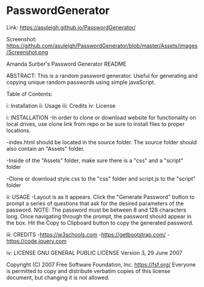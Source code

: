 # PasswordGenerator
Link: https://asuleigh.github.io/PasswordGenerator/

Screenshot: https://github.com/asuleigh/PasswordGenerator/blob/master/Assets/images/Screenshot.png

Amanda Surber's Password Generator README

ABSTRACT: This is a random password generator. Useful for generating and copying unique random passwords using simple javaScript.

Table of Contents:

i: Installation ii: Usage iii: Credits iv: License

i: INSTALLATION -In order to clone or download website for functionality on local drives, use clone link from repo or be sure to install files to proper locations.

-index.html should be located in the source folder. The source folder should also contain an "Assets" folder.

-Inside of the "Assets" folder, make sure there is a "css" and a "script" folder

-Clone or download style.css to the "css" folder and script.js to the "script" folder

ii: USAGE -Layout is as it appears. Click the "Generate Password" button to prompt a series of questions that ask
for the desired parameters of the password. NOTE: The password must be between 8 and 128 characters long. Once
navigating through the prompt, the password should appear in the box. Hit the Copy to Clipboard button to copy the generated password.

iii: CREDITS -https://w3schools.com -https://getbootstrap.com/ -https://code.jquery.com

iv: LICENSE GNU GENERAL PUBLIC LICENSE Version 3, 29 June 2007

Copyright (C) 2007 Free Software Foundation, Inc. https://fsf.org/ Everyone is permitted to copy and distribute verbatim copies of this license document, but changing it is not allowed.